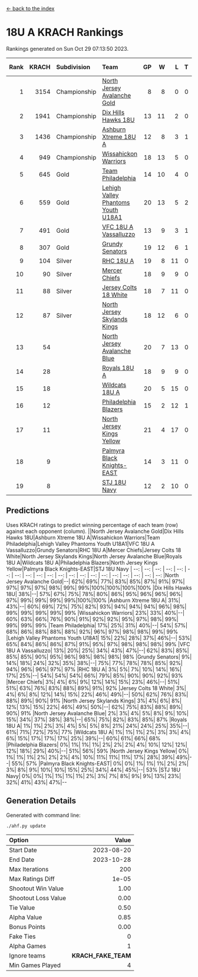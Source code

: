 [<- back to the index](readme.md)
# 18U A KRACH Rankings
Rankings generated on Sun Oct 29 07:13:50 2023.

Rank|KRACH|Subdivision|Team|GP|W|L|T|OTW|OTL|SoS|Exp Wins|Win Diff
---:|---:|:---|:---|---:|---:|---:|---:|---:|---:|---:|---:|---:
1|3154|Championship|[North Jersey Avalanche Gold](https://gamesheetstats.com/seasons/3659/teams/140737/schedule)|8|8|0|0|0|0|55|8.8|-0.0
2|1941|Championship|[Dix Hills Hawks 18U](https://gamesheetstats.com/seasons/3659/teams/140731/schedule)|13|11|2|0|1|0|422|11.9|0.0
3|1436|Championship|[Ashburn Xtreme 18U A](https://gamesheetstats.com/seasons/3659/teams/140730/schedule)|12|8|3|1|1|0|654|9.4|0.0
4|949|Championship|[Wissahickon Warriors](https://gamesheetstats.com/seasons/3659/teams/140748/schedule)|18|13|5|0|0|0|571|13.9|0.0
5|645|Gold|[Team Philadelphia](https://gamesheetstats.com/seasons/3659/teams/140745/schedule)|14|10|4|0|0|0|531|10.9|0.0
6|559|Gold|[Lehigh Valley Phantoms Youth U18A1](https://gamesheetstats.com/seasons/3659/teams/140734/schedule)|20|13|5|2|0|0|432|14.9|0.0
7|491|Gold|[VFC 18U A Vassalluzzo](https://gamesheetstats.com/seasons/3659/teams/140746/schedule)|13|9|3|1|2|1|352|10.4|0.0
8|307|Gold|[Grundy Senators](https://gamesheetstats.com/seasons/3659/teams/140732/schedule)|19|12|6|1|0|0|380|13.4|0.0
9|104|Silver|[RHC 18U A](https://gamesheetstats.com/seasons/3659/teams/140742/schedule)|19|8|11|0|0|1|454|8.9|0.0
10|90|Silver|[Mercer Chiefs](https://gamesheetstats.com/seasons/3659/teams/140735/schedule)|18|9|9|0|0|1|326|9.9|0.0
11|88|Silver|[Jersey Colts 18 White](https://gamesheetstats.com/seasons/3659/teams/140733/schedule)|18|7|11|0|0|2|642|7.9|0.0
12|87|Silver|[North Jersey Skylands Kings](https://gamesheetstats.com/seasons/3659/teams/140739/schedule)|18|12|6|0|1|1|364|12.9|0.0
13|54||[North Jersey Avalanche Blue](https://gamesheetstats.com/seasons/3659/teams/140736/schedule)|20|7|13|0|0|0|392|7.9|0.0
14|28||[Royals 18U A](https://gamesheetstats.com/seasons/3659/teams/140743/schedule)|18|9|9|0|1|0|164|9.9|0.0
15|18||[Wildcats 18U A](https://gamesheetstats.com/seasons/3659/teams/140747/schedule)|20|5|15|0|0|1|447|5.9|0.0
16|12||[Philadelphia Blazers](https://gamesheetstats.com/seasons/3659/teams/140741/schedule)|15|2|12|1|0|2|283|3.4|0.0
17|11||[North Jersey Kings Yellow](https://gamesheetstats.com/seasons/3659/teams/140738/schedule)|21|4|17|0|1|0|309|4.9|0.0
18|9||[Palmyra Black Knights-EAST](https://gamesheetstats.com/seasons/3659/teams/140740/schedule)|14|3|11|0|2|0|197|3.9|0.0
19|8||[STJ 18U Navy](https://gamesheetstats.com/seasons/3659/teams/140744/schedule)|12|2|10|0|0|0|149|2.9|0.0

## Predictions
Uses KRACH ratings to predict winning percentage of each team (row) against each opponent (column).
||North Jersey Avalanche Gold|Dix Hills Hawks 18U|Ashburn Xtreme 18U A|Wissahickon Warriors|Team Philadelphia|Lehigh Valley Phantoms Youth U18A1|VFC 18U A Vassalluzzo|Grundy Senators|RHC 18U A|Mercer Chiefs|Jersey Colts 18 White|North Jersey Skylands Kings|North Jersey Avalanche Blue|Royals 18U A|Wildcats 18U A|Philadelphia Blazers|North Jersey Kings Yellow|Palmyra Black Knights-EAST|STJ 18U Navy
| --: | --: | --: | --: | --: | --: | --: | --: | --: | --: | --: | --: | --: | --: | --: | --: | --: | --: | --: | --: 
|North Jersey Avalanche Gold|--| 62%| 69%| 77%| 83%| 85%| 87%| 91%| 97%| 97%| 97%| 97%| 98%| 99%| 99%|100%|100%|100%|100%
|Dix Hills Hawks 18U| 38%|--| 57%| 67%| 75%| 78%| 80%| 86%| 95%| 96%| 96%| 96%| 97%| 99%| 99%| 99%| 99%|100%|100%
|Ashburn Xtreme 18U A| 31%| 43%|--| 60%| 69%| 72%| 75%| 82%| 93%| 94%| 94%| 94%| 96%| 98%| 99%| 99%| 99%| 99%| 99%
|Wissahickon Warriors| 23%| 33%| 40%|--| 60%| 63%| 66%| 76%| 90%| 91%| 92%| 92%| 95%| 97%| 98%| 99%| 99%| 99%| 99%
|Team Philadelphia| 17%| 25%| 31%| 40%|--| 54%| 57%| 68%| 86%| 88%| 88%| 88%| 92%| 96%| 97%| 98%| 98%| 99%| 99%
|Lehigh Valley Phantoms Youth U18A1| 15%| 22%| 28%| 37%| 46%|--| 53%| 65%| 84%| 86%| 86%| 87%| 91%| 95%| 97%| 98%| 98%| 98%| 99%
|VFC 18U A Vassalluzzo| 13%| 20%| 25%| 34%| 43%| 47%|--| 62%| 83%| 85%| 85%| 85%| 90%| 95%| 96%| 98%| 98%| 98%| 98%
|Grundy Senators|  9%| 14%| 18%| 24%| 32%| 35%| 38%|--| 75%| 77%| 78%| 78%| 85%| 92%| 94%| 96%| 96%| 97%| 97%
|RHC 18U A|  3%|  5%|  7%| 10%| 14%| 16%| 17%| 25%|--| 54%| 54%| 54%| 66%| 79%| 85%| 90%| 90%| 92%| 93%
|Mercer Chiefs|  3%|  4%|  6%|  9%| 12%| 14%| 15%| 23%| 46%|--| 51%| 51%| 63%| 76%| 83%| 88%| 89%| 91%| 92%
|Jersey Colts 18 White|  3%|  4%|  6%|  8%| 12%| 14%| 15%| 22%| 46%| 49%|--| 50%| 62%| 76%| 83%| 88%| 89%| 90%| 91%
|North Jersey Skylands Kings|  3%|  4%|  6%|  8%| 12%| 13%| 15%| 22%| 46%| 49%| 50%|--| 62%| 75%| 83%| 88%| 89%| 90%| 91%
|North Jersey Avalanche Blue|  2%|  3%|  4%|  5%|  8%|  9%| 10%| 15%| 34%| 37%| 38%| 38%|--| 65%| 75%| 82%| 83%| 85%| 87%
|Royals 18U A|  1%|  1%|  2%|  3%|  4%|  5%|  5%|  8%| 21%| 24%| 24%| 25%| 35%|--| 61%| 71%| 72%| 75%| 77%
|Wildcats 18U A|  1%|  1%|  1%|  2%|  3%|  3%|  4%|  6%| 15%| 17%| 17%| 17%| 25%| 39%|--| 60%| 61%| 66%| 68%
|Philadelphia Blazers|  0%|  1%|  1%|  1%|  2%|  2%|  2%|  4%| 10%| 12%| 12%| 12%| 18%| 29%| 40%|--| 51%| 56%| 59%
|North Jersey Kings Yellow|  0%|  1%|  1%|  1%|  2%|  2%|  2%|  4%| 10%| 11%| 11%| 11%| 17%| 28%| 39%| 49%|--| 55%| 57%
|Palmyra Black Knights-EAST|  0%|  0%|  1%|  1%|  1%|  2%|  2%|  3%|  8%|  9%| 10%| 10%| 15%| 25%| 34%| 44%| 45%|--| 53%
|STJ 18U Navy|  0%|  0%|  1%|  1%|  1%|  1%|  2%|  3%|  7%|  8%|  9%|  9%| 13%| 23%| 32%| 41%| 43%| 47%|--

## Generation Details

Generated with command line:
```
./ahf.py update
```

| Option | Value |
| :----- | ----: |
| Start Date | 2023-08-20 |
| End Date | 2023-10-28 |
| Max Iterations | 200 |
| Max Ratings Diff | 1e-05 |
| Shootout Win Value | 1.00 |
| Shootout Loss Value | 0.00 |
| Tie Value | 0.50 |
| Alpha Value | 0.85 |
| Bonus Points | 0.00 |
| Fake Ties | 0 |
| Alpha Games | 1 |
| Ignore teams | __KRACH_FAKE_TEAM__ |
| Min Games Played | 4 |

